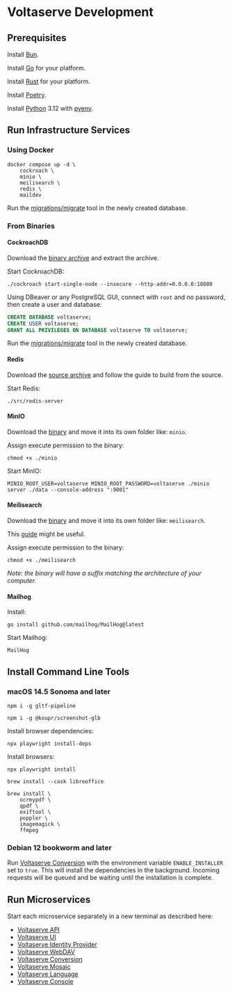 # Voltaserve Development

## Prerequisites

Install [Bun](https://bun.sh).

Install [Go](https://go.dev) for your platform.

Install [Rust](https://www.rust-lang.org) for your platform.

Install [Poetry](https://python-poetry.org/docs/#installation).

Install [Python](https://www.python.org) 3.12 with [pyenv](https://github.com/pyenv/pyenv).

## Run Infrastructure Services

### Using Docker

```shell
docker compose up -d \
    cockroach \
    minio \
    meilisearch \
    redis \
    maildev
```

Run the [migrations/migrate]() tool in the newly created database.

### From Binaries

#### CockroachDB

Download the [binary archive](https://www.cockroachlabs.com/docs/releases) and extract the archive.

Start CockroachDB:

```shell
./cockroach start-single-node --insecure --http-addr=0.0.0.0:18080
```

Using DBeaver or any PostgreSQL GUI, connect with `root` and no password, then create a user and database:

```sql
CREATE DATABASE voltaserve;
CREATE USER voltaserve;
GRANT ALL PRIVILEGES ON DATABASE voltaserve TO voltaserve;
```

Run the [migrations/migrate]() tool in the newly created database.

#### Redis

Download the [source archive](https://redis.io/docs/latest/operate/oss_and_stack/install/install-redis/install-redis-from-source/) and follow the guide to build from the source.

Start Redis:

```shell
./src/redis-server
```

#### MinIO

Download the [binary](https://min.io/docs/minio/macos/index.html) and move it into its own folder like: `minio`.

Assign execute permission to the binary:

```shell
chmod +x ./minio
```

Start MinIO:

```shell
MINIO_ROOT_USER=voltaserve MINIO_ROOT_PASSWORD=voltaserve ./minio server ./data --console-address ":9001"
```

#### Meilisearch

Download the [binary](https://github.com/meilisearch/meilisearch/releases/tag/v1.8.3) and move it into its own folder like: `meilisearch`.

This [guide](https://www.meilisearch.com/docs/learn/getting_started/installation) might be useful.

Assign execute permission to the binary:

```shell
chmod +x ./meilisearch
```

_Note: the binary will have a suffix matching the architecture of your computer._

#### Mailhog

Install:

```shell
go install github.com/mailhog/MailHog@latest
```

Start Mailhog:

```shell
MailHog
```

## Install Command Line Tools

### macOS 14.5 Sonoma and later

```shell
npm i -g gltf-pipeline
```

```shell
npm i -g @koupr/screenshot-glb
```

Install browser dependencies:

```shell
npx playwright install-deps
```

Install browsers:

```shell
npx playwright install
```

```shell
brew install --cask libreoffice
```

```shell
brew install \
    ocrmypdf \
    qpdf \
    exiftool \
    poppler \
    imagemagick \
    ffmpeg
```

### Debian 12 bookworm and later

Run [Voltaserve Conversion](conversion/README.md) with the environment variable `ENABLE_INSTALLER` set to `true`.
This will install the dependencies in the background. Incoming requests will be queued and be waiting until the installation is complete.

## Run Microservices

Start each microservice separately in a new terminal as described here:

- [Voltaserve API](api/README.md)
- [Voltaserve UI](ui/README.md)
- [Voltaserve Identity Provider](idp/README.md)
- [Voltaserve WebDAV](webdav/README.md)
- [Voltaserve Conversion](conversion/README.md)
- [Voltaserve Mosaic](mosaic/README.md)
- [Voltaserve Language](mosaic/README.md)
- [Voltaserve Console](console/README.md)
